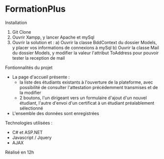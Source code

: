 # FormationPlus

Installation
1. Git Clone
2. Ouvrir Xampp, y lancer Apache et mySql 
3. Ouvrir la solution et :
  a) Ouvrir la classe BddContext du dossier Models, y placer vos informations de connexions à mySql 
  b) Ouvrir la classe Mail du dossier Models, y modifier la valeur l'attribut ToAddress pour pouvoir tester la reception de mail

Fontionnalités du projet
- La page d'accueil présente :
  - la liste des étudiants existants à l'ouverture de la plateforme, avec possibilité de consulter l'attestation précédemment transmises et de la modifier
  - 2 boutons, l'un dirigeant vers un formulaire d'ajout d'un nouvel étudiant, l'autre d'envoi d'un certificat à un étudiant préalablement sélectionné
- L'ensemble des données sont enregistrées


Technologies utilisées :
- C# et ASP.NET
- Javascript / Jquery
- AJAX

Réalisé en 12h
